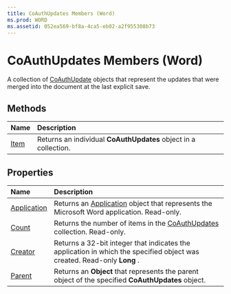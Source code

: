 ```yaml
---
title: CoAuthUpdates Members (Word)
ms.prod: WORD
ms.assetid: 052ea569-bf8a-4ca5-eb02-a2f955308b73
---
```



# CoAuthUpdates Members (Word)


A collection of [CoAuthUpdate](coauthupdate-object-word.md) objects that represent the updates that were merged into the document at the last explicit save.


## Methods



|**Name**|**Description**|
|:-----|:-----|
|[Item](coauthupdates-item-method-word.md)|Returns an individual  **CoAuthUpdates** object in a collection.|

## Properties



|**Name**|**Description**|
|:-----|:-----|
|[Application](coauthupdates-application-property-word.md)|Returns an [Application](application-object-word.md) object that represents the Microsoft Word application. Read-only.|
|[Count](coauthupdates-count-property-word.md)|Returns the number of items in the [CoAuthUpdates](coauthupdates-object-word-1.md) collection. Read-only.|
|[Creator](coauthupdates-creator-property-word.md)|Returns a 32-bit integer that indicates the application in which the specified object was created. Read-only  **Long** .|
|[Parent](coauthupdates-parent-property-word.md)|Returns an  **Object** that represents the parent object of the specified **CoAuthUpdates** object.|

